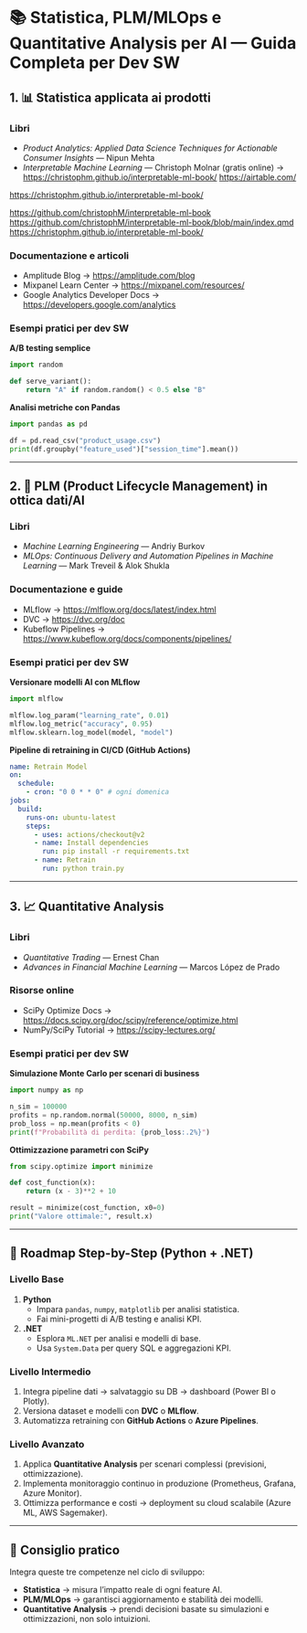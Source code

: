 # 📚 Statistica, PLM/MLOps e Quantitative Analysis per AI — Guida Completa per Dev SW

## 1. 📊 Statistica applicata ai prodotti

### Libri
- *Product Analytics: Applied Data Science Techniques for Actionable Consumer Insights* — Nipun Mehta  
- *Interpretable Machine Learning* — Christoph Molnar (gratis online) → https://christophm.github.io/interpretable-ml-book/ 
https://airtable.com/

https://christophm.github.io/interpretable-ml-book/

https://github.com/christophM/interpretable-ml-book
https://github.com/christophM/interpretable-ml-book/blob/main/index.qmd
https://christophm.github.io/interpretable-ml-book/



### Documentazione e articoli
- Amplitude Blog → https://amplitude.com/blog  
- Mixpanel Learn Center → https://mixpanel.com/resources/  
- Google Analytics Developer Docs → https://developers.google.com/analytics  

### Esempi pratici per dev SW
**A/B testing semplice**
```python
import random

def serve_variant():
    return "A" if random.random() < 0.5 else "B"
```

**Analisi metriche con Pandas**
```python
import pandas as pd

df = pd.read_csv("product_usage.csv")
print(df.groupby("feature_used")["session_time"].mean())
```

---

## 2. 🔄 PLM (Product Lifecycle Management) in ottica dati/AI

### Libri
- *Machine Learning Engineering* — Andriy Burkov  
- *MLOps: Continuous Delivery and Automation Pipelines in Machine Learning* — Mark Treveil & Alok Shukla  

### Documentazione e guide
- MLflow → https://mlflow.org/docs/latest/index.html  
- DVC → https://dvc.org/doc  
- Kubeflow Pipelines → https://www.kubeflow.org/docs/components/pipelines/  

### Esempi pratici per dev SW
**Versionare modelli AI con MLflow**
```python
import mlflow

mlflow.log_param("learning_rate", 0.01)
mlflow.log_metric("accuracy", 0.95)
mlflow.sklearn.log_model(model, "model")
```

**Pipeline di retraining in CI/CD (GitHub Actions)**
```yaml
name: Retrain Model
on:
  schedule:
    - cron: "0 0 * * 0" # ogni domenica
jobs:
  build:
    runs-on: ubuntu-latest
    steps:
      - uses: actions/checkout@v2
      - name: Install dependencies
        run: pip install -r requirements.txt
      - name: Retrain
        run: python train.py
```

---

## 3. 📈 Quantitative Analysis

### Libri
- *Quantitative Trading* — Ernest Chan  
- *Advances in Financial Machine Learning* — Marcos López de Prado  

### Risorse online
- SciPy Optimize Docs → https://docs.scipy.org/doc/scipy/reference/optimize.html  
- NumPy/SciPy Tutorial → https://scipy-lectures.org/  

### Esempi pratici per dev SW
**Simulazione Monte Carlo per scenari di business**
```python
import numpy as np

n_sim = 100000
profits = np.random.normal(50000, 8000, n_sim)
prob_loss = np.mean(profits < 0)
print(f"Probabilità di perdita: {prob_loss:.2%}")
```

**Ottimizzazione parametri con SciPy**
```python
from scipy.optimize import minimize

def cost_function(x):
    return (x - 3)**2 + 10

result = minimize(cost_function, x0=0)
print("Valore ottimale:", result.x)
```

---

## 🚀 Roadmap Step-by-Step (Python + .NET)

### Livello Base
1. **Python**  
   - Impara `pandas`, `numpy`, `matplotlib` per analisi statistica.  
   - Fai mini-progetti di A/B testing e analisi KPI.
2. **.NET**  
   - Esplora `ML.NET` per analisi e modelli di base.  
   - Usa `System.Data` per query SQL e aggregazioni KPI.

### Livello Intermedio
1. Integra pipeline dati → salvataggio su DB → dashboard (Power BI o Plotly).  
2. Versiona dataset e modelli con **DVC** o **MLflow**.  
3. Automatizza retraining con **GitHub Actions** o **Azure Pipelines**.

### Livello Avanzato
1. Applica **Quantitative Analysis** per scenari complessi (previsioni, ottimizzazione).  
2. Implementa monitoraggio continuo in produzione (Prometheus, Grafana, Azure Monitor).  
3. Ottimizza performance e costi → deployment su cloud scalabile (Azure ML, AWS Sagemaker).

---

## 🔗 Consiglio pratico
Integra queste tre competenze nel ciclo di sviluppo:
- **Statistica** → misura l’impatto reale di ogni feature AI.
- **PLM/MLOps** → garantisci aggiornamento e stabilità dei modelli.
- **Quantitative Analysis** → prendi decisioni basate su simulazioni e ottimizzazioni, non solo intuizioni.
